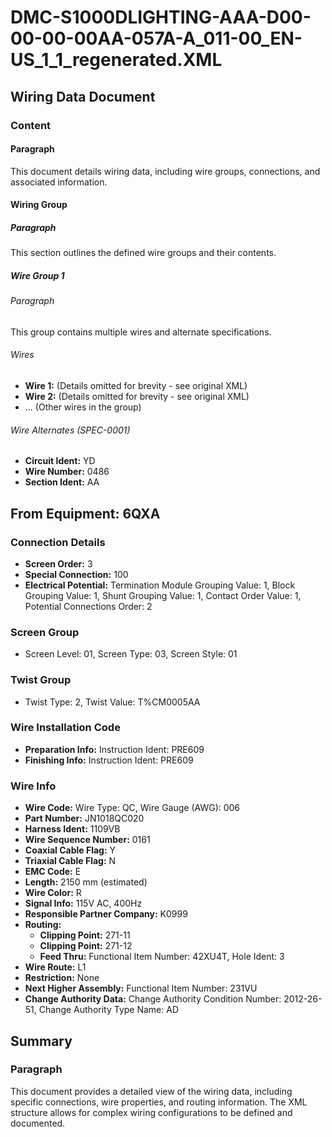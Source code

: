 # DMC-S1000DLIGHTING-AAA-D00-00-00-00AA-057A-A_011-00_EN-US_1_1_regenerated.XML

## Wiring Data Document

### Content

#### Paragraph

This document details wiring data, including wire groups, connections, and associated information.

#### Wiring Group

##### Paragraph

This section outlines the defined wire groups and their contents.

##### Wire Group 1

###### Paragraph

This group contains multiple wires and alternate specifications.

###### Wires

*   **Wire 1:** (Details omitted for brevity - see original XML)
*   **Wire 2:** (Details omitted for brevity - see original XML)
*   ... (Other wires in the group)

###### Wire Alternates (SPEC-0001)

*   **Circuit Ident:** YD
*   **Wire Number:** 0486
*   **Section Ident:** AA

## From Equipment: 6QXA

### Connection Details

*   **Screen Order:** 3
*   **Special Connection:** 100
*   **Electrical Potential:** Termination Module Grouping Value: 1, Block Grouping Value: 1, Shunt Grouping Value: 1, Contact Order Value: 1, Potential Connections Order: 2

### Screen Group

*   Screen Level: 01, Screen Type: 03, Screen Style: 01

### Twist Group

*   Twist Type: 2, Twist Value: T%CM0005AA

### Wire Installation Code

*   **Preparation Info:** Instruction Ident: PRE609
*   **Finishing Info:** Instruction Ident: PRE609

### Wire Info

*   **Wire Code:** Wire Type: QC, Wire Gauge (AWG): 006
*   **Part Number:** JN1018QC020
*   **Harness Ident:** 1109VB
*   **Wire Sequence Number:** 0161
*   **Coaxial Cable Flag:** Y
*   **Triaxial Cable Flag:** N
*   **EMC Code:** E
*   **Length:** 2150 mm (estimated)
*   **Wire Color:** R
*   **Signal Info:** 115V AC, 400Hz
*   **Responsible Partner Company:** K0999
*   **Routing:**
    *   **Clipping Point:** 271-11
    *   **Clipping Point:** 271-12
    *   **Feed Thru:** Functional Item Number: 42XU4T, Hole Ident: 3
*   **Wire Route:** L1
*   **Restriction:** None
*   **Next Higher Assembly:** Functional Item Number: 231VU
*   **Change Authority Data:** Change Authority Condition Number: 2012-26-51, Change Authority Type Name: AD

## Summary

### Paragraph

This document provides a detailed view of the wiring data, including specific connections, wire properties, and routing information. The XML structure allows for complex wiring configurations to be defined and documented.